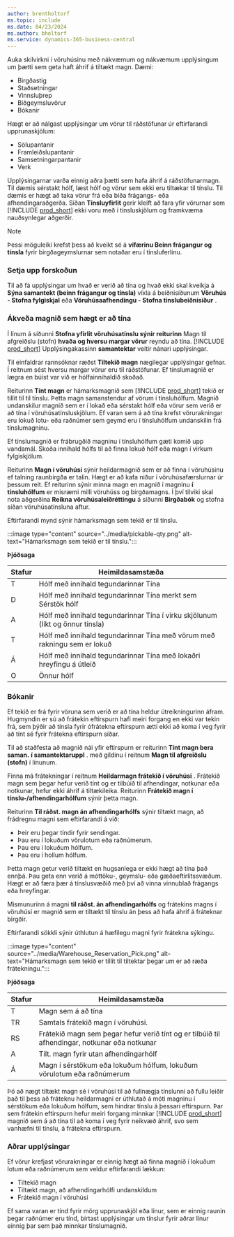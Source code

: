 ```yaml
---
author: brentholtorf
ms.topic: include
ms.date: 04/23/2024
ms.author: bholtorf
ms.service: dynamics-365-business-central
---
```


Auka skilvirkni í vöruhúsinu með nákvæmum og nákvæmum upplýsingum um þætti sem geta haft áhrif á tiltækt magn. Dæmi: 

* Birgðastig
* Staðsetningar
* Vinnsluþrep
* Biðgeymsluvörur
* Bókanir

Hægt er að nálgast upplýsingar um vörur til ráðstöfunar úr eftirfarandi upprunaskjölum:

* Sölupantanir
* Framleiðslupantanir
* Samsetningarpantanir
* Verk

Upplýsingarnar varða einnig aðra þætti sem hafa áhrif á ráðstöfunarmagn. Til dæmis sérstakt hólf, læst hólf og vörur sem ekki eru tiltækar til tínslu. Til dæmis er hægt að taka vörur frá eða bíða frágangs- eða afhendingaraðgerða. Síðan **Tínsluyfirlit** gerir kleift að fara yfir vörurnar sem [!INCLUDE [prod_short](prod_short.md)] ekki voru með í tínsluskjölum og framkvæma nauðsynlegar aðgerðir.

> [!NOTE]
> Þessi möguleiki krefst þess að kveikt sé á **vífærinu Beinn frágangur og tínsla** fyrir birgðageymslurnar sem notaðar eru í tínsluferlinu.

### Setja upp forskoðun

Til að fá upplýsingar um hvað er verið að tína og hvað ekki skal kveikja á **Sýna samantekt (beinn frágangur og tínsla)** víxla á beiðnisíðunum **Vöruhús - Stofna fylgiskjal** eða **Vöruhúsaafhendingu - Stofna tínslubeiðnisíður** .

### Ákveða magnið sem hægt er að tína

Í línum á síðunni **Stofna yfirlit vöruhúsatínslu sýnir reiturinn** Magn til afgreiðslu (stofn) **hvaða og hversu margar vörur** reyndu að tína. [!INCLUDE [prod_short](prod_short.md)]  Upplýsingakassinn **samantektar** veitir nánari upplýsingar.

Til einfaldrar rannsóknar ræðst **Tiltekið magn** nægilegar upplýsingar gefnar. Í reitnum sést hversu margar vörur eru til ráðstöfunar. Ef tínslumagnið er lægra en búist var við er hólfainnihaldið skoðað.

Reiturinn **Tínt magn** er hámarksmagnið sem [!INCLUDE [prod_short](prod_short.md)] tekið er tillit til til tínslu. Þetta magn samanstendur af vörum í tínsluhólfum. Magnið undanskilur magnið sem er í lokað eða sérstakt hólf eða vörur sem verið er að tína í vöruhúsatínsluskjölum. Ef varan sem á að tína krefst vörurakningar eru lokuð lotu- eða raðnúmer sem geymd eru í tínsluhólfum undanskilin frá tínslumagninu.

Ef tínslumagnið er frábrugðið magninu í tínsluhólfum gæti komið upp vandamál. Skoða innihald hólfs til að finna lokuð hólf eða magn í virkum fylgiskjölum.

Reiturinn **Magn í vöruhúsi** sýnir heildarmagnið sem er að finna í vöruhúsinu ef talning raunbirgða er talin. Hægt er að kafa niður í vöruhúsafærslurnar úr þessum reit. Ef reiturinn sýnir minna magn en magnið í magninu **í tínsluhólfum** er misræmi milli vöruhúss og birgðamagns. Í því tilviki skal nota aðgerðina **Reikna vöruhúsaleiðréttingu** á síðunni **Birgðabók** og stofna síðan vöruhúsatínsluna aftur.

Eftirfarandi mynd sýnir hámarksmagn sem tekið er til tínslu.

:::image type="content" source="../media/pickable-qty.png" alt-text="Hámarksmagn sem tekið er til tínslu.":::

**Þjóðsaga**

|Stafur  |Heimildasamstæða  |
|---------|---------|
|T     |Hólf með innihald tegundarinnar Tína         |
|D     |Hólf með innihald tegundarinnar Tína merkt sem Sérstök hólf        |
|A     |Hólf með innihald tegundarinnar Tína í virku skjölunum (líkt og önnur tínsla)       |
|T     |Hólf með innihald tegundarinnar Tína með vörum með rakningu sem er lokuð         |
|Á     |Hólf með innihald tegundarinnar Tína með lokaðri hreyfingu á útleið         |
|O     |Önnur hólf         |

### Bókanir

Ef tekið er frá fyrir vöruna sem verið er að tína heldur útreikningurinn áfram. Hugmyndin er sú að frátekin eftirspurn hafi meiri forgang en ekki var tekin frá, sem þýðir að tínsla fyrir ófrátekna eftirspurn ætti ekki að koma í veg fyrir að tínt sé fyrir frátekna eftirspurn síðar.

Til að staðfesta að magnið nái yfir eftirspurn er reiturinn **Tínt magn bera saman.**  **í samantektaruppl** . með gildinu í reitnum **Magn til afgreiðslu (stofn)** í línunum.

Finna má frátekningar í reitnum **Heildarmagn frátekið í vöruhúsi** . Frátekið magn sem þegar hefur verið tínt og er tilbúið til afhendingar, notkunar eða notkunar, hefur ekki áhrif á tiltækileika. Reiturinn **Frátekið magn í tínslu-/afhendingarhólfum** sýnir þetta magn.

Reiturinn **Til ráðst. magn án afhendingarhólfs** sýnir tiltækt magn, að frádregnu magni sem eftirfarandi á við:

* Þeir eru þegar tíndir fyrir sendingar.
* Þau eru í lokuðum vörulotum eða raðnúmerum.
* Þau eru í lokuðum hólfum.
* Þau eru í hollum hólfum.

Þetta magn getur verið tiltækt en hugsanlega er ekki hægt að tína það ennþá. Þau geta enn verið á móttöku-, geymslu- eða gæðaeftirlitssvæðum. Hægt er að færa þær á tínslusvæðið með því að vinna vinnublað frágangs eða hreyfingar.

Mismunurinn á magni **til ráðst. án afhendingarhólfs** og frátekins magns í vöruhúsi er magnið sem er tiltækt til tínslu án þess að hafa áhrif á fráteknar birgðir.

Eftirfarandi sökkli sýnir úthlutun á hæfilegu magni fyrir frátekna sýkingu.

:::image type="content" source="../media/Warehouse_Reservation_Pick.png" alt-text="Hámarksmagn sem tekið er tillit til tiltektar þegar um er að ræða frátekningu.":::

**Þjóðsaga**

|Stafur  |Heimildasamstæða  |
|---------|---------|
|T     |Magn sem á að tína         |
|TR    |Samtals frátekið magn í vöruhúsi.         |
|RS    |Frátekið magn sem þegar hefur verið tínt og er tilbúið til afhendingar, notkunar eða notkunar       |
|A     |Tilt. magn fyrir utan afhendingarhólf         |
|Á     |Magn í sérstökum eða lokuðum hólfum, lokuðum vörulotum eða raðnúmerum         |

Þó að nægt tiltækt magn sé í vöruhúsi til að fullnægja tínslunni að fullu leiðir það til þess að fráteknu heildarmagni er úthlutað á móti magninu í sérstökum eða lokuðum hólfum, sem hindrar tínslu á þessari eftirspurn. Þar sem frátekin eftirspurn hefur meiri forgang minnkar [!INCLUDE [prod_short](prod_short.md)]  magnið sem á að tína til að koma í veg fyrir neikvæð áhrif, svo sem vanhæfni til tínslu, á frátekna eftirspurn.

### Aðrar upplýsingar

Ef vörur krefjast vörurakningar er einnig hægt að finna magnið í lokuðum lotum eða raðnúmerum sem veldur eftirfarandi lækkun:

* Tiltekið magn
* Tiltækt magn, að afhendingarhólfi undanskildum
* Frátekið magn í vöruhúsi 

Ef sama varan er tínd fyrir mörg upprunaskjöl eða línur, sem er einnig raunin þegar raðnúmer eru tínd, birtast upplýsingar um tínslur fyrir aðrar línur einnig þar sem það minnkar tínslumagnið.
